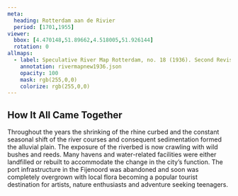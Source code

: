 ```yaml
---
meta:
  heading: Rotterdam aan de Rivier
  period: [1701,1955]
viewer:
  bbox: [4.470148,51.89662,4.518005,51.926144]
  rotation: 0
allmaps:
  - label: Speculative River Map Rotterdam, no. 18 (1936). Second Revision, serie II, 2023. Scale 1:5,000. The Berlage. Based on River Map Rotterdam, no. 18. Second Revision, serie II, 1936. Scale 1:5,000. Geoplaza, VU Amsterdam. Signature LL.11007gk
    annotation: rivermapnew1936.json
    opacity: 100
    mask: rgb(255,0,0)
    colorize: rgb(255,0,0)
---
```

## How It All Came Together

Throughout the years the shrinking of the rhine curbed and the constant seasonal shift of the river courses and consequent sedimentation formed the alluvial plain. The exposure of the riverbed is now crawling with wild bushes and reeds. Many havens and water-related facilities were either landfilled or rebuilt to accommodate the change in the city’s function.  The port infrastructure in the Fijenoord was abandoned and soon was completely overgrown with local flora becoming a popular tourist destination for artists, nature enthusiasts and adventure seeking teenagers.
